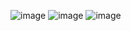 ![image](https://user-images.githubusercontent.com/69719886/192104065-93772d5e-fa3c-4372-8ec8-4c6ae698c7b6.png)
![image](https://user-images.githubusercontent.com/69719886/192104041-c1f06d38-1fb0-4aa8-8208-d74377c7b42d.png)
![image](https://user-images.githubusercontent.com/69719886/192103997-75faf0ce-b57e-4388-952e-2d79623384af.png)
